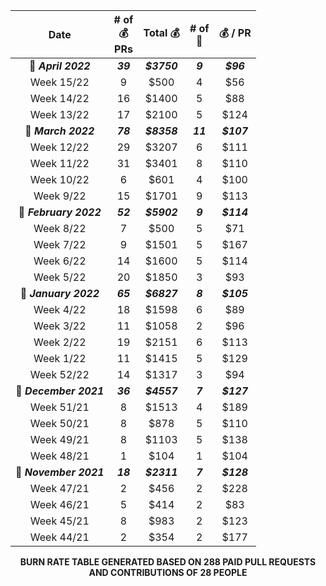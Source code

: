 <div align="center">  
 
 | Date | # of <br /> :moneybag: <br /> PRs | Total :moneybag: | # of <br /> :construction_worker: | :moneybag: / PR |
|:-:|:-:|:-:|:-:|:-:| 
| :date: ***April 2022*** | ***39*** | ***$3750*** | ***9*** | ***$96*** |
 | Week 15/22 | 9 | $500 | 4 | $56 |
| Week 14/22 | 16 | $1400 | 5 | $88 |
| Week 13/22 | 17 | $2100 | 5 | $124 |
| :date: ***March 2022*** | ***78*** | ***$8358*** | ***11*** | ***$107*** |
 | Week 12/22 | 29 | $3207 | 6 | $111 |
| Week 11/22 | 31 | $3401 | 8 | $110 |
| Week 10/22 | 6 | $601 | 4 | $100 |
| Week 9/22 | 15 | $1701 | 9 | $113 |
| :date: ***February 2022*** | ***52*** | ***$5902*** | ***9*** | ***$114*** |
 | Week 8/22 | 7 | $500 | 5 | $71 |
| Week 7/22 | 9 | $1501 | 5 | $167 |
| Week 6/22 | 14 | $1600 | 5 | $114 |
| Week 5/22 | 20 | $1850 | 3 | $93 |
| :date: ***January 2022*** | ***65*** | ***$6827*** | ***8*** | ***$105*** |
 | Week 4/22 | 18 | $1598 | 6 | $89 |
| Week 3/22 | 11 | $1058 | 2 | $96 |
| Week 2/22 | 19 | $2151 | 6 | $113 |
| Week 1/22 | 11 | $1415 | 5 | $129 |
| Week 52/22 | 14 | $1317 | 3 | $94 |
| :date: ***December 2021*** | ***36*** | ***$4557*** | ***7*** | ***$127*** |
 | Week 51/21 | 8 | $1513 | 4 | $189 |
| Week 50/21 | 8 | $878 | 5 | $110 |
| Week 49/21 | 8 | $1103 | 5 | $138 |
| Week 48/21 | 1 | $104 | 1 | $104 |
| :date: ***November 2021*** | ***18*** | ***$2311*** | ***7*** | ***$128*** |
 | Week 47/21 | 2 | $456 | 2 | $228 |
| Week 46/21 | 5 | $414 | 2 | $83 |
| Week 45/21 | 8 | $983 | 2 | $123 |
| Week 44/21 | 2 | $354 | 2 | $177 |

 
 **BURN RATE TABLE GENERATED BASED ON 288 PAID PULL REQUESTS AND CONTRIBUTIONS OF 28 PEOPLE** 
 
 </div>